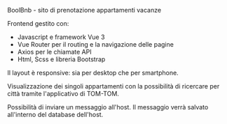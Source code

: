 BoolBnb - sito di prenotazione appartamenti vacanze

Frontend gestito con:
  - Javascript e framework Vue 3
  - Vue Router per il routing e la navigazione delle pagine
  - Axios per le chiamate API 
  - Html, Scss e libreria Bootstrap

Il layout è responsive: sia per desktop che per smartphone.

Visualizzazione dei singoli appartamenti con la possibilità di ricercare per città tramite l'applicativo di TOM-TOM.

Possibilità di inviare un messaggio all'host. Il messaggio verrà salvato all'interno del database dell'host.
